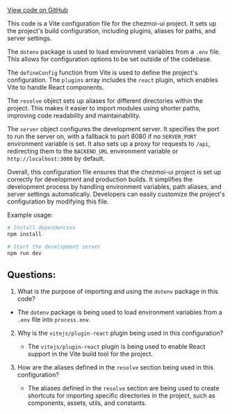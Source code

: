 [View code on GitHub](https://github.com/johan-weitner/chezmoi-ui.git/client/vite.config.js)

This code is a Vite configuration file for the chezmoi-ui project. It sets up the project's build configuration, including plugins, aliases for paths, and server settings.

The `dotenv` package is used to load environment variables from a `.env` file. This allows for configuration options to be set outside of the codebase.

The `defineConfig` function from Vite is used to define the project's configuration. The `plugins` array includes the `react` plugin, which enables Vite to handle React components.

The `resolve` object sets up aliases for different directories within the project. This makes it easier to import modules using shorter paths, improving code readability and maintainability.

The `server` object configures the development server. It specifies the port to run the server on, with a fallback to port 8080 if no `SERVER_PORT` environment variable is set. It also sets up a proxy for requests to `/api`, redirecting them to the `BACKEND_URL` environment variable or `http://localhost:3000` by default.

Overall, this configuration file ensures that the chezmoi-ui project is set up correctly for development and production builds. It simplifies the development process by handling environment variables, path aliases, and server settings automatically. Developers can easily customize the project's configuration by modifying this file. 

Example usage:
```bash
# Install dependencies
npm install

# Start the development server
npm run dev
```
## Questions: 
 1. What is the purpose of importing and using the `dotenv` package in this code?
   
   - The `dotenv` package is being used to load environment variables from a `.env` file into `process.env`.
   
2. Why is the `vitejs/plugin-react` plugin being used in this configuration?
   
   - The `vitejs/plugin-react` plugin is being used to enable React support in the Vite build tool for the project.
   
3. How are the aliases defined in the `resolve` section being used in this configuration?
   
   - The aliases defined in the `resolve` section are being used to create shortcuts for importing specific directories in the project, such as components, assets, utils, and constants.